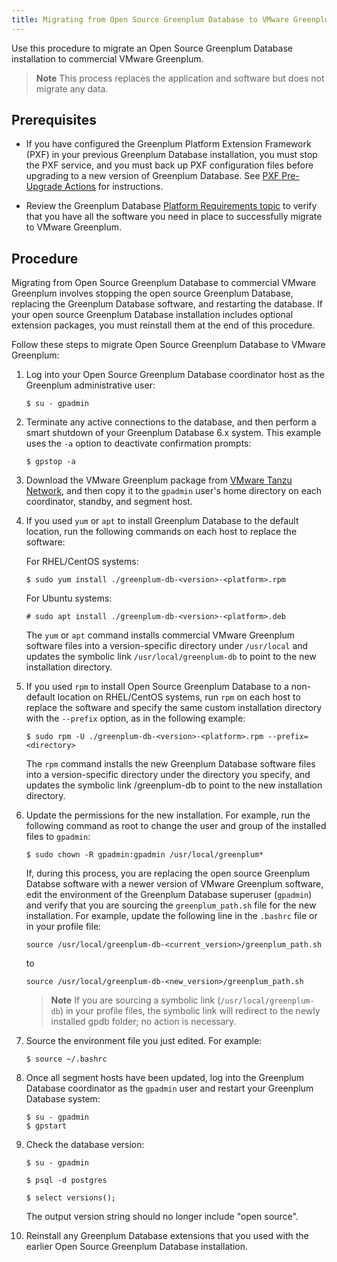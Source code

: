 ```yaml
---
title: Migrating from Open Source Greenplum Database to VMware Greenplum
---
```


Use this procedure to migrate an Open Source Greenplum Database installation to commercial VMware Greenplum. 

>**Note**
>This process replaces the application and software but does not migrate any data. 

## <a id="prerequisites"></a> Prerequisites

- If you have configured the Greenplum Platform Extension Framework (PXF) in your previous Greenplum Database installation, you must stop the PXF service, and you must back up PXF configuration files before upgrading to a new version of Greenplum Database. See [PXF Pre-Upgrade Actions](../pxf/upgrade_pxf_6x.html#pxfpre) for instructions. 

- Review the Greenplum Database [Platform Requirements topic](platform-requirements-overview.html) to verify that you have all the software you need in place to successfully migrate to VMware Greenplum.

## <a id="procedure"></a>Procedure

Migrating from Open Source Greenplum Database to commercial VMware Greenplum involves stopping the open source Greenplum Database, replacing the Greenplum Database software, and restarting the database. If your open source Greenplum Database installation includes optional extension packages, you must reinstall them at the end of this procedure.

Follow these steps to migrate Open Source Greenplum Database to VMware Greenplum:

1. Log into your Open Source Greenplum Database coordinator host as the Greenplum administrative user:

    ```
    $ su - gpadmin
    ```

2. Terminate any active connections to the database, and then perform a smart shutdown of your Greenplum Database 6.x system. This example uses the `-a` option to deactivate confirmation prompts:

    ```
    $ gpstop -a
    ```

3. Download the VMware Greenplum package from [VMware Tanzu Network](https://network.pivotal.io/), and then copy it to the `gpadmin` user's home directory on each coordinator, standby, and segment host.

4. If you used `yum` or `apt` to install Greenplum Database to the default location, run the following commands on each host to replace the software:

    For RHEL/CentOS systems:

    ```
    $ sudo yum install ./greenplum-db-<version>-<platform>.rpm
    ```

    For Ubuntu systems:

    ```
    # sudo apt install ./greenplum-db-<version>-<platform>.deb
    ```

    The `yum` or `apt` command installs commercial VMware Greenplum software files into a version-specific directory under `/usr/local` and updates the symbolic link `/usr/local/greenplum-db` to point to the new installation directory.

5. If you used `rpm` to install Open Source Greenplum Database to a non-default location on RHEL/CentOS systems, run `rpm` on each host to replace the software and specify the same custom installation directory with the `--prefix` option, as in the following example:

    ```
    $ sudo rpm -U ./greenplum-db-<version>-<platform>.rpm --prefix=<directory>
    ```

    The `rpm` command installs the new Greenplum Database software files into a version-specific directory under the directory you specify, and updates the symbolic link <directory>/greenplum-db to point to the new installation directory.

6. Update the permissions for the new installation. For example, run the following command as root to change the user and group of the installed files to `gpadmin`:

    ```
    $ sudo chown -R gpadmin:gpadmin /usr/local/greenplum*
    ```

    If, during this process, you are replacing the open source Greenplum Databse software with a newer version of VMware Greenplum software, edit the environment of the Greenplum Database superuser (`gpadmin`) and verify that you are sourcing the `greenplum_path.sh` file for the new installation. For example, update the following line in the `.bashrc` file or in  your profile file:

    `source /usr/local/greenplum-db-<current_version>/greenplum_path.sh`

    to

    `source /usr/local/greenplum-db-<new_version>/greenplum_path.sh`
	
    >**Note**
    >If you are sourcing a symbolic link (`/usr/local/greenplum-db`) in your profile files, the symbolic link will redirect to the newly installed gpdb folder; no action is necessary.

7. Source the environment file you just edited. For example:

    ```
    $ source ~/.bashrc
    ```

8. Once all segment hosts have been updated, log into the Greenplum Database coordinator as the `gpadmin` user and restart your Greenplum Database system:

    ```
    $ su - gpadmin
    $ gpstart
    ```

9. Check the database version: 

    ```
    $ su - gpadmin

    $ psql -d postgres

    $ select versions(); 
    ```

    The output version string should no longer include "open source".

10. Reinstall any Greenplum Database extensions that you used with the earlier Open Source Greenplum Database installation.
